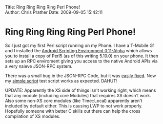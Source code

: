 Title: Ring Ring Ring Ring Perl Phone!  
Author: Chris Prather
Date: 2009-09-05 15:42:11

# Ring Ring Ring Ring Perl Phone!
So I just got my first Perl script running on my Phone. I have a T-Mobile G1 and I installed the [Android Scripting Environment 0.11-Alpha][2] which allows you to install a copy of Perl5 (as of this writing 5.10.0) on your phone. It then sets up an RPC enviroment giving you access to the native Android APIs via a very naieve JSON-RPC system.

There was a small bug in the JSON-RPC Code, but it was [easily fixed][1]. Now my [simple script][3] test script works as expected. DAHUT!

UPDATE: Apparently the XS side of things isn't working right, which means that any module (including core Modules) that requires XS doesn't work. Also some non-XS core modules (like Time::Local) apparently aren't 
included by default either. This is causing LWP to not work properly. Hopefully someone with better C skills out there can help the cross compilation of XS modules.

[1]: http://github.com/perigrin/android-scripting-environment-perl/commit/f503d9e89fec81009a208087df7b94f791baba1b
[2]: http://code.google.com/p/android-scripting/
[3]: http://github.com/perigrin/android-scripting-environment-perl/blob/f503d9e89fec81009a208087df7b94f791baba1b/scripts/dahut.pl
